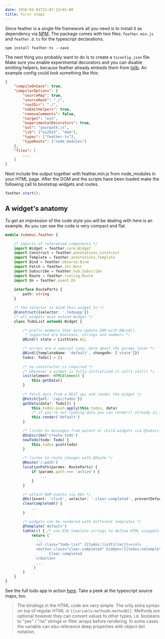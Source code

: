 ```yaml
---
date: 2016-03-01T21:07:13+01:00
title: First steps
---
```


Since feather is a single file framework all you need is to install it as dependency via [NPM](https://www.npmjs.com/package/feather-ts). The package comes with two
files: `feather.min.js` and `feather.d.ts` for the typescript declarations.

```
npm install feather-ts --save
```

The next thing you probably want to do is to create a `tsconfig.json` file. Make sure you enable experimental decorators
and you can disable emitting helpers, because feather already embeds them from [tslib](https://github.com/Microsoft/tslib). 
An example config could look something like this:

```json
{
    "compileOnSave": true,
    "compilerOptions": {
        "sourceMap": true,
        "sourceRoot": "./",
        "rootDir": "./",
        "noEmitHelpers": true,
        "removeComments": false,
        "target": "es5",
        "experimentalDecorators": true,
        "out": "yourpath.js",
        "lib": ["es2015", "dom"],
        "types": ["feather-ts"],
        "typeRoots": ["node_modules"]
    },
    "files": [
        ...
    ]
}
```

Next include the output together with feather.min.js from node_modules in your HTML page.
After the DOM and the scripts have been loaded make the following call to bootstrap widgets and routes. 

```typescript
feather.start();
```

## A widget's anatomy

To get an impression of the code style you will be dealing with here is an example. As you can see the code is
very compact and flat.

```typescript
module todomvc.feather {

    /* imports of referenced components */
    import Widget = feather.core.Widget 
    import Construct = feather.annotations.Construct
    import Template = feather.annotations.Template
    import Bind = feather.observe.Bind
    import Fetch = feather.xhr.Rest
    import Subscribe = feather.hub.Subscribe
    import Route = feather.routing.Route
    import On = feather.event.On
    
    interface RouteParts {
        path: string
    }

    /* the selector to bind this widget to */
    @Construct({selector: '.todoapp'}) 
    /* all widgets must extend Widget */
    class TodoList extends Widget {    

        /* prefix members that auto update DOM with @Bind(), 
         * supported are booleans, strings and numbers */
        @Bind() state = ListState.ALL  

        /* arrays are a special case, more about the params later */
        @Bind({templateName: 'default', changeOn: ['state']}) 
        todos: Todo[] = []
        
        /* no constructor is required */
        /* whenever a widget is fully initialized it calls init() */
        init(element: HTMLElement) {   
            this.getData()
        }
        
        /* fetch data from a REST api and render the widget */
        @Fetch({url: '/api/todos'})           
        getData(data?: Todo[]) {
            this.todos.push.apply(this.todos, data)
            /* if you're not loading data you can render() already in init() */
            this.render('default')     
        }

        /* listen to messages from parent or child widgets via @Subscribe */
        @Subscribe('create-todo')      
        newTodo(todo: Todo) {
            this.todos.push(todo)
        }

        /* listen to route changes with @Route */
        @Route('/:path')               
        locationPath(params: RouteParts) {
            if (params.path === 'active') {
                ...
            }
        }

        /* attach DOM events via @On */
        @On({event: 'click', selector: '.clear-completed', preventDefault: true}) 
        clearCompleted() {
            ...
        }

        /* widgets can be rendered with different templates */
        @Template('default') 
        toHtml() { /* use ES6 template strings to define HTML snippets */
            return (`
              ...
              <ul class="todo-list" {{todos:listFilter}}></ul>
              <button class="clear-completed" hidden="{{todos:noCompleted}}">
                    Clear completed
              </button>
              ...
            `)
        }
    }
}
```

See the full todo app in action [here](http://todo.feather-ts.com/). Take a peek at the typescript source maps, too.

> The bindings in the HTML code are very simple. The only extra syntax on top of regular HTML is ```{{variable:methodA:methodB}}```. 
Methods are optional however they can convert values to other types, i.e. booleans to "yes" / "no" strings or filter arrays before rendering.
In some cases the variable can also reference deep properties with object dot notation. 
